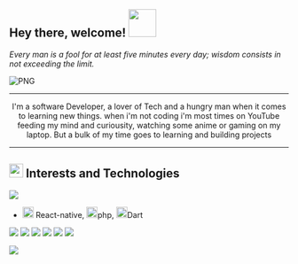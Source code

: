 ## Hey there, welcome! <img height="50" width="50" src="https://emojipedia-us.s3.amazonaws.com/source/skype/289/man-dancing_1f57a.png"/>

 _Every man is a fool for at least five minutes every day; wisdom consists in not exceeding the limit._

<img align="center" alt="PNG" src="https://user-images.githubusercontent.com/48435816/131679607-3d77b59d-b1a9-49ca-96a2-2cfb48fd97ce.png" />

<hr/>
<p align="center">I'm a software Developer, a lover of Tech and a hungry man when it comes to learning new things. when i'm not coding i'm most times on YouTube feeding my mind and curiousity, watching some anime or gaming on my laptop. But a bulk of my time goes to learning and building projects</p>
<hr/>

 ## <img height="25" width="25" src="https://emojipedia-us.s3.amazonaws.com/source/skype/289/hammer-and-wrench_1f6e0-fe0f.png"/> Interests and Technologies
<a href="https://github.com/AdamuAbba/github-readme-stats"/>
<img align="center" src="https://github-readme-stats.vercel.app/api/top-langs/?username=AdamuAbba&layout=compact"/>
</a>

-  <img height="20" width="20" src="https://cliply.co/wp-content/uploads/2021/02/392102760_FIRE_EMOJI_400px.gif"/> React-native, <img height="20" width="20" src="https://cliply.co/wp-content/uploads/2021/02/392102760_FIRE_EMOJI_400px.gif"/>php, <img height="20" width="20" src="https://cliply.co/wp-content/uploads/2021/02/392102760_FIRE_EMOJI_400px.gif"/>Dart

![](https://img.shields.io/badge/HTML5-E34F26?style=for-the-badge&logo=html5&logoColor=white)
![](https://img.shields.io/badge/CSS3-1572B6?style=for-the-badge&logo=css3&logoColor=white)
![](https://img.shields.io/badge/React-20232A?style=for-the-badge&logo=react&logoColor=61DAFB)
![](https://img.shields.io/badge/Styled%20Components-d06ebe?style=for-the-badge&logo=styled-components&logoColor=white)
![](https://img.shields.io/badge/JavaScript-F7DF1E?style=for-the-badge&logo=javascript&logoColor=black)
![](https://img.shields.io/badge/Typescript-2f74c0?style=for-the-badge&logo=typescript&logoColor=white)

<img align="center" src="https://github-readme-stats.vercel.app/api?username=AdamuAbba&count_private=true&show_icons=true&theme=outrun"/>




